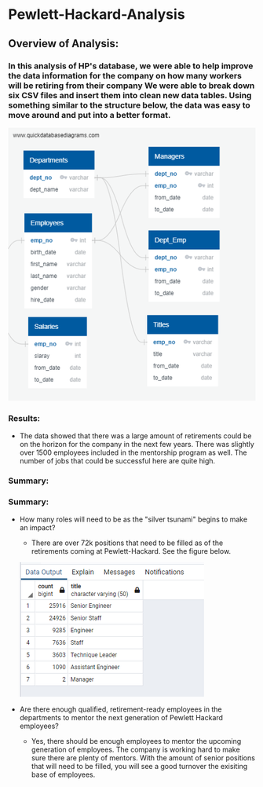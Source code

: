 # Pewlett-Hackard-Analysis
## Overview of Analysis:
### In this analysis of HP's database, we were able to help improve the data information for the company on how many workers will be retiring from their company We were able to break down six CSV files and insert them into clean new data tables. Using something similar to the structure below, the data was easy to move around and put into a better format.
![](EmployeeDB.png.png)

### Results:
* The data showed that there was a large amount of retirements could be on the horizon for the company in the next few years. There was slightly over 1500 employees included in the mentorship program as well. The number of jobs that could be successful here are quite high. 
### Summary:

### Summary:
* How many roles will need to be as the "silver tsunami" begins to make an impact?
    * There are over 72k positions that need to be filled as of the retirements coming at Pewlett-Hackard. See the figure below. 
    
    ![](fig.2.png)

* Are there enough qualified, retirement-ready employees in the departments to mentor the next generation of Pewlett Hackard employees? 
    * Yes, there should be enough employees to mentor the upcoming generation of employees. The company is working hard to make sure there are plenty of mentors. With the amount of senior positions that will need to be filled, you will see a good turnover the exisiting base of employees. 